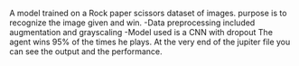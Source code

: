 A model trained on a Rock paper scissors dataset of images. purpose is to recognize the image given and win.
-Data preprocessing included augmentation and grayscaling
-Model used is a CNN with dropout
The agent wins 95% of the times he plays.
At the very end of the jupiter file you can see the output and the performance.
